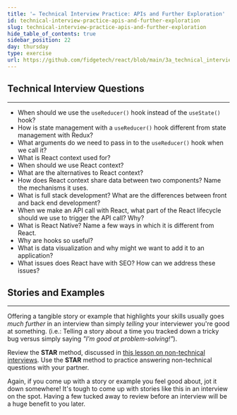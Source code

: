 ```yaml
---
title: '✏️ Technical Interview Practice: APIs and Further Exploration'
id: technical-interview-practice-apis-and-further-exploration
slug: technical-interview-practice-apis-and-further-exploration
hide_table_of_contents: true
sidebar_position: 22
day: thursday
type: exercise
url: https://github.com/fidgetech/react/blob/main/3a_technical_interview_practice_apis_and_further_exploration_classwork.md
---
```


## Technical Interview Questions
---

* When should we use the `useReducer()` hook instead of the `useState()` hook?
* How is state management with a `useReducer()` hook different from state management with Redux?
* What arguments do we need to pass in to the `useReducer()` hook when we call it? 
* What is React context used for?
* When should we use React context?
* What are the alternatives to React context?
* How does React context share data between two components? Name the mechanisms it uses.
* What is full stack development? What are the differences between front and back end development?
* When we make an API call with React, what part of the React lifecycle should we use to trigger the API call? Why?
* What is React Native? Name a few ways in which it is different from React.
* Why are hooks so useful?
* What is data visualization and why might we want to add it to an application?
* What issues does React have with SEO? How can we address these issues?

## Stories and Examples
<hr />

Offering a tangible story or example that highlights your skills usually goes _much further_ in an interview than simply _telling_ your interviewer you're good at something. (i.e.: Telling a story about a time you tracked down a tricky bug versus simply saying _"I'm good at problem-solving!"_).

Review the **STAR** method, discussed in [this lesson on non-technical interviews](/marketing-yourself/preparing-for-job-interviews/non-technical-interview). Use the **STAR** method to practice answering non-technical questions with your partner.

Again, if you come up with a story or example you feel good about, jot it down somewhere! It's tough to come up with stories like this in an interview on the spot. Having a few tucked away to review before an interview will be a huge benefit to you later.
